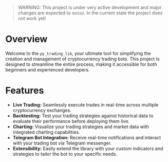 > WARNING: This project is under very active development and major changes are expected to occur. In the current state the project does not work yet!

# Overview

Welcome to the `py_trading_lib`, your ultimate tool for simplifying the creation and management of cryptocurrency trading bots.
This project is designed to streamline the entire process, making it accessible for both beginners and experienced developers.

# Features

- **Live Trading:** Seamlessly execute trades in real-time across multiple cryptocurrency exchanges.
- **Backtesting:** Test your trading strategies against historical data to evaluate their performance before deploying them live.
- **Charting:** Visualize your trading strategies and market data with integrated charting capabilities.
- **Telegram Bot Integration:** Receive real-time notifications and interact with your trading bot via Telegram messenger.
- **Extensibility:** Easily extend the library with your custom indicators and strategies to tailor the bot to your specific needs.
